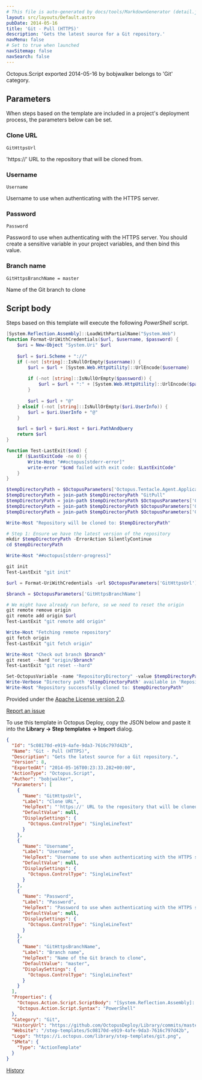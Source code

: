 ```yaml
---
# This file is auto-generated by docs/tools/MarkdownGenerator (detail.js)
layout: src/layouts/Default.astro
pubDate: 2014-05-16
title: 'Git - Pull (HTTPS)'
description: 'Gets the latest source for a Git repository.'
navMenu: false
# Set to true when launched
navSitemap: false
navSearch: false
---
```


Octopus.Script exported 2014-05-16 by bobjwalker belongs to 'Git' category.

## Parameters

When steps based on the template are included in a project's deployment process, the parameters below can be set.


<div class="param">

### Clone URL

`GitHttpsUrl`

'https://' URL to the repository that will be cloned from.

</div>
        
<div class="param">

### Username

`Username`

Username to use when authenticating with the HTTPS server.

</div>
        
<div class="param">

### Password

`Password`

Password to use when authenticating with the HTTPS server. You should create a sensitive variable in your project variables, and then bind this value.

</div>
        
<div class="param">

### Branch name

`GitHttpsBranchName = master`

Name of the Git branch to clone

</div>
        

## Script body

Steps based on this template will execute the following *PowerShell* script.

```powershell
[System.Reflection.Assembly]::LoadWithPartialName("System.Web")
function Format-UriWithCredentials($url, $username, $password) {
    $uri = New-Object "System.Uri" $url
    
    $url = $uri.Scheme + "://"
    if (-not [string]::IsNullOrEmpty($username)) {
        $url = $url + [System.Web.HttpUtility]::UrlEncode($username)
        
        if (-not [string]::IsNullOrEmpty($password)) {
            $url = $url + ":" + [System.Web.HttpUtility]::UrlEncode($password)  
        }
        
        $url = $url + "@"    
    } elseif (-not [string]::IsNullOrEmpty($uri.UserInfo)) {
        $url = $uri.UserInfo + "@"
    }

    $url = $url + $uri.Host + $uri.PathAndQuery
    return $url
}

function Test-LastExit($cmd) {
    if ($LastExitCode -ne 0) {
        Write-Host "##octopus[stderr-error]"
        write-error "$cmd failed with exit code: $LastExitCode"
    }
}

$tempDirectoryPath = $OctopusParameters['Octopus.Tentacle.Agent.ApplicationDirectoryPath']
$tempDirectoryPath = join-path $tempDirectoryPath "GitPull" 
$tempDirectoryPath = join-path $tempDirectoryPath $OctopusParameters['Octopus.Environment.Name']
$tempDirectoryPath = join-path $tempDirectoryPath $OctopusParameters['Octopus.Project.Name']
$tempDirectoryPath = join-path $tempDirectoryPath $OctopusParameters['Octopus.Action.Name']

Write-Host "Repository will be cloned to: $tempDirectoryPath"

# Step 1: Ensure we have the latest version of the repository
mkdir $tempDirectoryPath -ErrorAction SilentlyContinue
cd $tempDirectoryPath

Write-Host "##octopus[stderr-progress]"

git init
Test-LastExit "git init"

$url = Format-UriWithCredentials -url $OctopusParameters['GitHttpsUrl'] -username $OctopusParameters['Username'] -password $OctopusParameters['Password']

$branch = $OctopusParameters['GitHttpsBranchName']

# We might have already run before, so we need to reset the origin
git remote remove origin
git remote add origin $url
Test-LastExit "git remote add origin"

Write-Host "Fetching remote repository"
git fetch origin
Test-LastExit "git fetch origin"

Write-Host "Check out branch $branch"
git reset --hard "origin/$branch"
Test-LastExit "git reset --hard"

Set-OctopusVariable -name "RepositoryDirectory" -value $tempDirectoryPath
Write-Verbose "Directory path '$tempDirectoryPath' available in 'RepositoryDirectory' output variable"
Write-Host "Repository successfully cloned to: $tempDirectoryPath"
```

Provided under the [Apache License version 2.0](https://github.com/OctopusDeploy/Library/blob/master/LICENSE.txt).

[Report an issue](https://github.com/OctopusDeploy/Library/issues/new?assignees=&labels=&projects=&template=bug-report.yml&title=Issue%20with%20Git%20-%20Pull%20(HTTPS)&step-template=Git%20-%20Pull%20(HTTPS))

<div class="get-json">

To use this template in Octopus Deploy, copy the JSON below and paste it into the **Library → Step templates → Import** dialog.

```json
{
  "Id": "5c08170d-e919-4afe-9da3-7616c797d42b",
  "Name": "Git - Pull (HTTPS)",
  "Description": "Gets the latest source for a Git repository.",
  "Version": 8,
  "ExportedAt": "2014-05-16T00:23:33.282+00:00",
  "ActionType": "Octopus.Script",
  "Author": "bobjwalker",
  "Parameters": [
    {
      "Name": "GitHttpsUrl",
      "Label": "Clone URL",
      "HelpText": "'https://' URL to the repository that will be cloned from.",
      "DefaultValue": null,
      "DisplaySettings": {
        "Octopus.ControlType": "SingleLineText"
      }
    },
    {
      "Name": "Username",
      "Label": "Username",
      "HelpText": "Username to use when authenticating with the HTTPS server.",
      "DefaultValue": null,
      "DisplaySettings": {
        "Octopus.ControlType": "SingleLineText"
      }
    },
    {
      "Name": "Password",
      "Label": "Password",
      "HelpText": "Password to use when authenticating with the HTTPS server. You should create a sensitive variable in your project variables, and then bind this value.",
      "DefaultValue": null,
      "DisplaySettings": {
        "Octopus.ControlType": "SingleLineText"
      }
    },
    {
      "Name": "GitHttpsBranchName",
      "Label": "Branch name",
      "HelpText": "Name of the Git branch to clone",
      "DefaultValue": "master",
      "DisplaySettings": {
        "Octopus.ControlType": "SingleLineText"
      }
    }
  ],
  "Properties": {
    "Octopus.Action.Script.ScriptBody": "[System.Reflection.Assembly]::LoadWithPartialName(\"System.Web\")\nfunction Format-UriWithCredentials($url, $username, $password) {\n    $uri = New-Object \"System.Uri\" $url\n    \n    $url = $uri.Scheme + \"://\"\n    if (-not [string]::IsNullOrEmpty($username)) {\n        $url = $url + [System.Web.HttpUtility]::UrlEncode($username)\n        \n        if (-not [string]::IsNullOrEmpty($password)) {\n            $url = $url + \":\" + [System.Web.HttpUtility]::UrlEncode($password)  \n        }\n        \n        $url = $url + \"@\"    \n    } elseif (-not [string]::IsNullOrEmpty($uri.UserInfo)) {\n        $url = $uri.UserInfo + \"@\"\n    }\n\n    $url = $url + $uri.Host + $uri.PathAndQuery\n    return $url\n}\n\nfunction Test-LastExit($cmd) {\n    if ($LastExitCode -ne 0) {\n        Write-Host \"##octopus[stderr-error]\"\n        write-error \"$cmd failed with exit code: $LastExitCode\"\n    }\n}\n\n$tempDirectoryPath = $OctopusParameters['Octopus.Tentacle.Agent.ApplicationDirectoryPath']\n$tempDirectoryPath = join-path $tempDirectoryPath \"GitPull\" \n$tempDirectoryPath = join-path $tempDirectoryPath $OctopusParameters['Octopus.Environment.Name']\n$tempDirectoryPath = join-path $tempDirectoryPath $OctopusParameters['Octopus.Project.Name']\n$tempDirectoryPath = join-path $tempDirectoryPath $OctopusParameters['Octopus.Action.Name']\n\nWrite-Host \"Repository will be cloned to: $tempDirectoryPath\"\n\n# Step 1: Ensure we have the latest version of the repository\nmkdir $tempDirectoryPath -ErrorAction SilentlyContinue\ncd $tempDirectoryPath\n\nWrite-Host \"##octopus[stderr-progress]\"\n\ngit init\nTest-LastExit \"git init\"\n\n$url = Format-UriWithCredentials -url $OctopusParameters['GitHttpsUrl'] -username $OctopusParameters['Username'] -password $OctopusParameters['Password']\n\n$branch = $OctopusParameters['GitHttpsBranchName']\n\n# We might have already run before, so we need to reset the origin\ngit remote remove origin\ngit remote add origin $url\nTest-LastExit \"git remote add origin\"\n\nWrite-Host \"Fetching remote repository\"\ngit fetch origin\nTest-LastExit \"git fetch origin\"\n\nWrite-Host \"Check out branch $branch\"\ngit reset --hard \"origin/$branch\"\nTest-LastExit \"git reset --hard\"\n\nSet-OctopusVariable -name \"RepositoryDirectory\" -value $tempDirectoryPath\nWrite-Verbose \"Directory path '$tempDirectoryPath' available in 'RepositoryDirectory' output variable\"\nWrite-Host \"Repository successfully cloned to: $tempDirectoryPath\"",
    "Octopus.Action.Script.Syntax": "PowerShell"
  },
  "Category": "Git",
  "HistoryUrl": "https://github.com/OctopusDeploy/Library/commits/master/step-templates//opt/buildagent/work/75443764cd38076d/step-templates/git-pull-https.json",
  "Website": "/step-templates/5c08170d-e919-4afe-9da3-7616c797d42b",
  "Logo": "https://i.octopus.com/library/step-templates/git.png",
  "$Meta": {
    "Type": "ActionTemplate"
  }
}
```

[History](https://github.com/OctopusDeploy/Library/commits/master/step-templates/https://github.com/OctopusDeploy/Library/commits/master/step-templates//opt/buildagent/work/75443764cd38076d/step-templates/git-pull-https.json)

</div>
